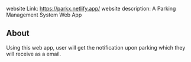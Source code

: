 website Link: https://parkx.netlify.app/
website description: A Parking Management System Web App

## About

Using this web app, user will get the notification upon parking which they will receive as a email.
